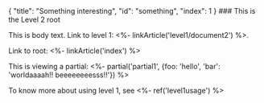 <meta>
{
    "title": "Something interesting",
    "id": "something",
    "index": 1
}
</meta>
### This is the Level 2 root

This is body text. Link to level 1: <%- linkArticle('level1/document2') %>.

Link to root: <%- linkArticle('index') %>

This is viewing a partial: <%- partial('partial1', {foo: 'hello', 'bar': 'worldaaaah!! beeeeeeeesss!!'}) %>

To know more about using level 1, see <%- ref('level1usage') %>